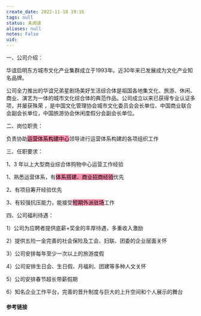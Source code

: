 ```yaml
---
create_date: 2022-11-18 19:16
tags: null
status: 未阅读 
aliases: null
notes: False
uid: 
---
```

一、公司介绍：

华谊启明东方城市文化产业集群成立于1993年。近30年来已发展成为文化产业知名品牌。

公司全力推出的华谊兄弟星剧场美好生活综合体是祖国各地集文化、旅游、休闲、商业、演艺为一体的城市文化综合体的典范作品。公司成立以来已获得专业认证多项，并屡获殊荣 ，是中国文化管理协会城市文化委员会会长单位、中国商业联合会副会长单位，中国旅游协会休闲度假分会副会长单位。

二、岗位职责：

负责协助<mark style="background: #FF5582A6;">运营体系构建中心</mark>领导进行运营体系构建的各项组织工作

三、任职要求：

1、3 年以上大型商业综合体购物中心运营工作经验

1、熟悉运营体系，有<mark style="background: #FF5582A6;">体系搭建、商业招商经验</mark>优先

2、有项目筹开经验优先

3、有较强抗压能力，能接受<mark style="background: #FF5582A6;">短期外派驻场</mark>工作

四、公司福利待遇：

1）公司为应聘者提供底薪+奖金的丰厚待遇，多重收入激励

2）提供五险一金完善的社会保险及工会、妇联、团委的企业层面关怀

3）公司安排每年至少一次以上的旅游度假

4）公司安排生日会、生日假、月福利、团建等多种人文关怀

5）公司安排春节超长带薪假期

6）知名企业工作平台，完善的晋升制度与巨大的上升空间和个人展示的舞台

#### 参考链接

